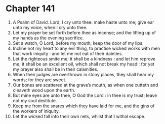 # Chapter 141

1. A Psalm of David. Lord, I cry unto thee: make haste unto me; give ear unto my voice, when I cry unto thee.
2. Let my prayer be set forth before thee as incense; and the lifting up of my hands as the evening sacrifice.
3. Set a watch, O Lord, before my mouth; keep the door of my lips.
4. Incline not my heart to any evil thing, to practise wicked works with men that work iniquity : and let me not eat of their dainties.
5. Let the righteous smite me; it shall be a kindness : and let him reprove me; it shall be an excellent oil, which shall not break my head : for yet my prayer also shall be in their calamities.
6. When their judges are overthrown in stony places, they shall hear my words; for they are sweet.
7. Our bones are scattered at the grave’s mouth, as when one cutteth and cleaveth wood upon the earth.
8. But mine eyes are unto thee, O God the Lord : in thee is my trust; leave not my soul destitute.
9. Keep me from the snares which they have laid for me, and the gins of the workers of iniquity.
10. Let the wicked fall into their own nets, whilst that I withal escape.

